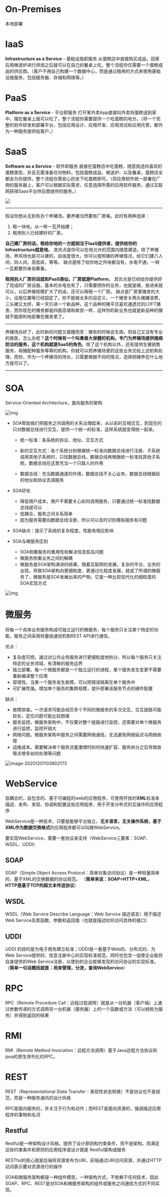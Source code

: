 # On-Premises 
本地部署
# IaaS 
**Infrastructure as a Service** - 基础设施即服务
从蛋糕店中直接购买成品，回家后用微波炉进行烘焙之后就可以在自己的餐桌上吃，整个流程你仅需要一个蛋糕成品的供应商。（客户不用自己构建一个数据中心，而是通过租用的方式来使用基础设施服务，包括服务器、存储和网络等。）
# PaaS
**Platform as a Service** - 平台即服务
打开某外卖App直接叫外卖将蛋糕送到家中，摆在餐桌上就可以吃了，整个流程你需要提供一个吃蛋糕的地方。（将一个完整的软件研发和部署平台，包括应用设计、应用开发、应用测试和应用托管，都作为一种服务提供给客户。）
# SaaS
**Software as a Service** - 软件即服务
直接在蛋糕店中吃蛋糕，随意挑选你喜欢的蛋糕类型，并且无需准备任何物料，包括蛋糕成品、微波炉、以及餐桌，蛋糕店全都会为你提供，整个流程仅需安心的坐下吃蛋糕即可。（将应用软件统一部署在厂商的服务器上，客户可以根据实际需求，任意选择所需的应用软件服务，通过互联网获得Saas平台供应商提供的服务。）

![](https://gitee.com/ngyb/pic/raw/master/20200909144509.png)

---

假设你想从无到有办个养猪场，要养猪当然要有厂房咯，此时有两种选择：
1. 租一块地，从一砖一瓦开始建；
2. 租用别人已经建好的厂房。

**自己建厂房的话，租给你地的一方就相当于IaaS提供者，提供给你的Infrastructure就是地**。
其优点是你可以在地允许的范围内随意建造，除了养猪场，养鸡场也是可以建的，自由度很大，你可以按照猪的养殖情况，给它们建八人间，四人间，高低床，等等。
缺点是除了给你地之外啥都没有，水电不通，一砖一瓦都要你亲自筹备。

**租用别人厂房的话就和PaaS类似，厂房就是Platform**。
其优点是已经给你提供好了现成的厂房设施，基本的水电也有了，只需要把你的业务，也就是猪，放进来就可以，以后养殖规模扩大了的话，还可以再租一个厂房。
缺点是厂房里猪舍的大小，设施位置等已经固定了，你不能做太多的自定义，一个猪舍关两头猪嫌浪费，三头猪又太挤，某一天引进一个新品种，这个品种的猪平日喜欢通透式的LOFT猪舍，而你现在的猪舍都是四面高墙和故宫一样，这样你的新业务也就是新品种的猪就不能顺利地部署在猪舍里了。

---

养猪场办好了，此时新的问题又接踵而至：猪有的时候会生病，但自己又没有专业的兽医，怎么办呢？**这个时候有一个叫禽兽大保健的机构，专门为养殖场提供猪病防治的服务，这个机构就是SaaS的角色**。除了这个机构以外，还有提供生猪销售服务，母猪配种服务等等的机构，你就可以把养猪场里的这些业务交给上述机构处理，而你，作为一个养猪场的场长，只需要根据不同的情况，选择把猪养在什么地方就可以了。



---



# SOA

Service-Oriented Architecture，面向服务的架构

![img](https://gitee.com/ngyb/pic/raw/master/880309-20170514190347066-1095632262.png)

- SOA帮助我们把服务之间调用的关系治理起来，从以前的互相交互，到现在的只对数据总线进行交互，提供一个统一的标准，这样系统就变得统一起来。

  - 统一标准：各系统的协议、地址、交互方式

  - 新的交互方式：各个系统分别根据统一标准向数据总线进行注册，子系统调用其他子系统时，只找数据总线，数据总线再根据统一标准找其他子系统，数据总线在这里充当一个只路人的作用

  - 数据总线：充当数据通道的作用，数据总线不关心业务，数据总线根据给的地址和协议去调服务
- SOA好处

  -  降低用户成本，用户不需要关心如何调用服务，只要通过统一标准找数据总线就可以
  - 低耦合，服务之间关系简单
  - 因为服务需要向数据总线注册，所以可以及时识别哪些服务有问题
- SOA缺点：提示了系统的复杂程度，性能有相应影响
- SOA与微服务区别
  - SOA侧重服务的重用性和解决信息孤岛问题
  - 微服务侧重业务之间的解耦
  - 微服务是SOA架构演进的结果。随着互联网的发展，复杂的平台、业务的出现，导致SOA架构向更细粒度、更通过化程度发展，就成了所谓的微服务了，微服务是SOA发展出来的产物，它是一种比较现代化的细粒度的SOA实现方式

![img](https://gitee.com/ngyb/pic/raw/master/09fb5b91107b4a87b59cafc3366bd088.jpeg)

# 微服务

将每一个具体业务服务构成可独立运行的微服务，每个服务只关注某个特定的功能，服务之间采用轻量级通信机制REST API进行通信。

优点：

- 复杂度可控。通过对公共业务服务进行更细粒度地拆分，所以每个服务只关注特定的业务领域，有清晰的服务边界
- 独立部署。每一个微服务都是一个独立运行的进程，某个服务发生变更不需要重新编译整个应用
- 容错性。当某一个服务发生故障，可以把错误隔离在单个服务中
- 可扩展性强。增加单个服务的集群规模，提升部署该服务节点的硬件配置

缺点：

- 故障排查。一次请求可能会经历多个不同的微服务的多次交互，交互链路可能较长，定位问题可能比较困难
- 服务监控。微服务架构中，不仅要对整个链路进行监控，还需要对单个微服务进行监控，监控开销大
- 网络问题。微服务架构中服务之间需要网络通信，无法避免网络延迟与网络故障
- 运维成本。需要解决单个服务流量激增时如何快速扩容、服务拆分之后导致故障点增多如何处理等问题

![image-20201201103602173](https://gitee.com/ngyb/pic/raw/master/image-20201201103602173.png)

# WebService

低耦合的，自包含的、基于可编程的web的应用程序，可使用开放的**XML**标准来描述、发布、发现、协调和配置这些应用程序，用于开发分布式的互操作的应用程序

WebService是一种技术，只要是能够平台独立，**无关语言，无关操作系统，基于XML作为数据交换格式**的应用程序都可以叫做WebService。

要实现WebService，需要一套协议来支持（WebService三要素：SOAP、WSDL、UDDI）

## SOAP

SOAP（Simple Object Access Protocol：简单对象访问协议）是一种轻量简单的、基于XML的交换数据的协议规范。 （**简单来说：SOAP=HTTP+XML，HTTP是基于TCP的超文本传送协议**）

## WSDL

WSDL（Web Service Describe Language：Web Service 描述语言）用于描述Web Service及其函数、参数和返回值（也就是描述如何访问具体的接口）

## UDDI

UDDI 的目的是为电子商务建立标准；UDDI是一套基于Web的、分布式的、为Web Service提供的、信息注册中心的实现标准规范，同时也包含一组使企业能将自身提供的Web Service注册，以使别的企业能够发现的访问协议的实现标准。（**简单一句话概括就是：用来管理，分发，查询WebService**）

# RPC

 RPC（Remote Procedure Call：远程过程调用）就是从一台机器（客户端）上通过参数传递的方式调用另一台机器（服务器）上的一个函数或方法（可以统称为服务）并得到返回的结果

# RMI

RMI（Remote Method Invocation：远程方法调用）基于Java远程方法协议和java的原生序列化的RPC。

# REST

REST（Representational State Transfer：表现性状态转换）不是协议也不是规范，而是一种服务通讯的设计风格

RPC是面向服务的，并关注于行为和动作；而REST是面向资源的，强调描述应用程序的事物和名词

## Restful

Restful是一种架构设计风格，提供了设计原则和约束条件，而不是架构，而满足这些约束条件和原则的应用程序或设计就是 Restful架构或服务

RESTful的核心就是后端将资源发布为URI，前端通过URI访问资源，并通过HTTP动词表示要对资源进行的操作



SOA和微服务架构都是一种组件模型，一种架构方式，不依赖于任何技术，因此SOAP、RPC、REST是对SOA和微服务架构的组件或服务之间通信方式的不同实现。



